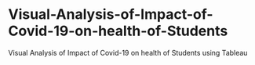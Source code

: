 # Visual-Analysis-of-Impact-of-Covid-19-on-health-of-Students
Visual Analysis of Impact of Covid-19 on health of Students using Tableau
